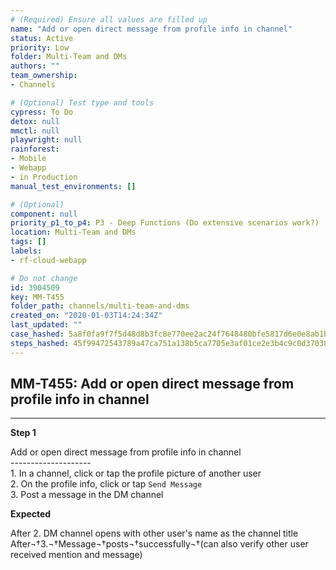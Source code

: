 ```yaml
---
# (Required) Ensure all values are filled up
name: "Add or open direct message from profile info in channel"
status: Active
priority: Low
folder: Multi-Team and DMs
authors: ""
team_ownership: 
- Channels

# (Optional) Test type and tools
cypress: To Do
detox: null
mmctl: null
playwright: null
rainforest: 
- Mobile
- Webapp
- in Production
manual_test_environments: []

# (Optional)
component: null
priority_p1_to_p4: P3 - Deep Functions (Do extensive scenarios work?)
location: Multi-Team and DMs
tags: []
labels: 
- rf-cloud-webapp

# Do not change
id: 3904509
key: MM-T455
folder_path: channels/multi-team-and-dms
created_on: "2020-01-03T14:24:34Z"
last_updated: ""
case_hashed: 5a8f0fa9f7f5d48d8b3fc8e770ee2ac24f7648480bfe5817d6e0e8ab1bc897b6feb5fe523ea28186c209e91f35b99590
steps_hashed: 45f99472543789a47ca751a138b5ca7705e3af01ce2e3b4c9c0d37038503ab2798b4ef9c5500612fb9c4cca745060185
---
```


## MM-T455: Add or open direct message from profile info in channel

---

**Step 1**

Add or open direct message from profile info in channel\
\--------------------\
1\. In a channel, click or tap the profile picture of another user\
2\. On the profile info, click or tap `Send Message`\
3\. Post a message in the DM channel

**Expected**

After 2. DM channel opens with other user's name as the channel title\
After¬†3.¬†Message¬†posts¬†successfully¬†(can also verify other user received mention and message)
